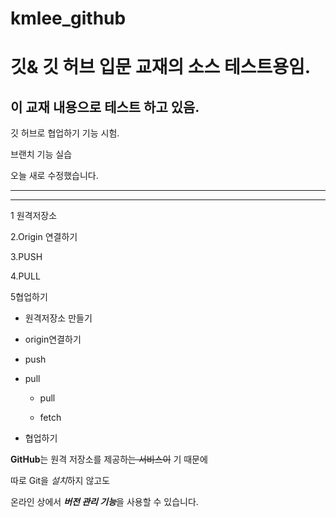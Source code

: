 # kmlee_github
# 깃& 깃 허브 입문 교재의  소스 테스트용임.

## 이 교재 내용으로 테스트 하고 있음.

깃 허브로 협업하기 기능 시험.

브랜치 기능 실습

오늘 새로 수정했습니다.

________________________

************************

1 원격저장소


2.Origin 연결하기


3.PUSH


4.PULL


5협업하기

+ 원격저장소 만들기

+ origin연결하기

+ push

+ pull
  + pull
  
  + fetch

+ 협업하기



**GitHub**는 원격 저장소를 제공하~~는 서비스이~~ 기 때문에

따로 Git을 *설치*하지 않고도 

온라인 상에서  ***버전 관리 기능***을 사용할 수 있습니다.



